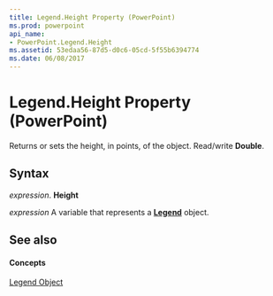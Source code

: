 ```yaml
---
title: Legend.Height Property (PowerPoint)
ms.prod: powerpoint
api_name:
- PowerPoint.Legend.Height
ms.assetid: 53edaa56-87d5-d0c6-05cd-5f55b6394774
ms.date: 06/08/2017
---
```



# Legend.Height Property (PowerPoint)

Returns or sets the height, in points, of the object. Read/write  **Double**.


## Syntax

 _expression_. **Height**

 _expression_ A variable that represents a **[Legend](PowerPoint.Legend.md)** object.


## See also


#### Concepts


[Legend Object](PowerPoint.Legend.md)

